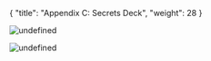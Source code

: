 {
  "title": "Appendix C: Secrets Deck",
  "weight": 28
}

![undefined](adventure/WDMM/088-26-01.jpg)

![undefined](adventure/WDMM/089-26-02.jpg)